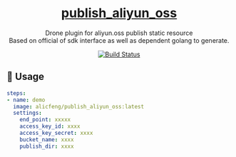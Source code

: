 <h1 align="center">
    <a href="https://github.com/alicfeng/publish_aliyun_oss">
        publish_aliyun_oss
    </a>
</h1>
<p align="center">
    Drone plugin for aliyun.oss publish static resource
     <br>
    Based on official of sdk interface as well as dependent golang to generate.
</p>
<p align="center">
    <a href="https://travis-ci.com/github/alicfeng/publish_aliyun_oss">
        <img src="https://travis-ci.com/alicfeng/publish_aliyun_oss.svg?branch=master" alt="Build Status">
    </a>
</p>


## 🚀 Usage

```yaml
steps:
- name: demo
  image: alicfeng/publish_aliyun_oss:latest
  settings:
    end_point: xxxxx
    access_key_id: xxxx
    access_key_secret: xxxx
    bucket_name: xxxx
    publish_dir: xxxx
```


